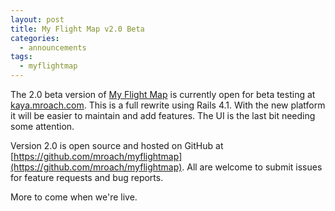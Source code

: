 ```yaml
---
layout: post
title: My Flight Map v2.0 Beta
categories:
  - announcements
tags:
  - myflightmap
---
```


The 2.0 beta version of [My Flight Map](http://www.myflightmap.com) is currently open for beta testing at [kaya.mroach.com](http://kaya.mroach.com). This is a full rewrite using Rails 4.1. With the new platform it will be easier to maintain and add features. The UI is the last bit needing some attention.

Version 2.0 is open source and hosted on GitHub at [https://github.com/mroach/myflightmap](https://github.com/mroach/myflightmap). All are welcome to submit issues for feature requests and bug reports.

More to come when we're live.
